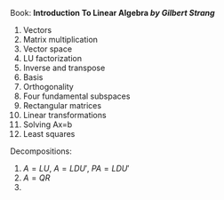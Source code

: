 Book: **Introduction To Linear Algebra _by Gilbert Strang_**  

1. Vectors
2. Matrix multiplication
3. Vector space
4. LU factorization
7. Inverse and transpose
8. Basis
9. Orthogonality
10. Four fundamental subspaces
11. Rectangular matrices
12. Linear transformations
13. Solving Ax=b
14. Least squares

Decompositions:
1. $A=LU$, $A=LDU'$, $PA=LDU'$
2. $A=QR$
3. 